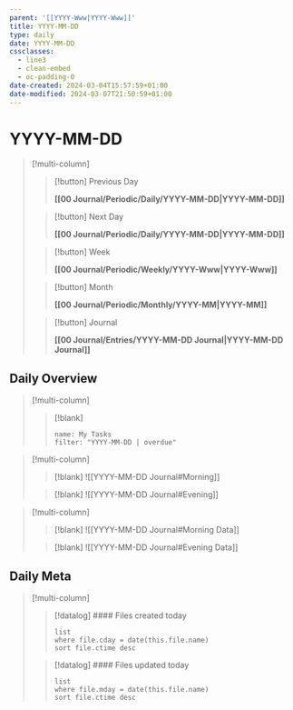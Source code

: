```yaml
---
parent: '[[YYYY-Www|YYYY-Www]]'
title: YYYY-MM-DD
type: daily
date: YYYY-MM-DD
cssclasses:
  - line3
  - clean-embed
  - oc-padding-0
date-created: 2024-03-04T15:57:59+01:00
date-modified: 2024-03-07T21:50:59+01:00
---
```


# YYYY-MM-DD

> [!multi-column]
>
> > [!button]
> > Previous Day
> >
> > **[[00 Journal/Periodic/Daily/YYYY-MM-DD|YYYY-MM-DD]]**
>
> > [!button]
> > Next Day
> >
> > **[[00 Journal/Periodic/Daily/YYYY-MM-DD|YYYY-MM-DD]]**
>
> > [!button]
> > Week
> >
> > **[[00 Journal/Periodic/Weekly/YYYY-Www|YYYY-Www]]**
>
> > [!button]
> > Month
> >
> > **[[00 Journal/Periodic/Monthly/YYYY-MM|YYYY-MM]]**
>
> > [!button]
> > Journal
> >
> > **[[00 Journal/Entries/YYYY-MM-DD Journal|YYYY-MM-DD Journal]]**

## Daily Overview

> [!multi-column]
>
> > [!blank]
> > ```todoist
> > name: My Tasks 
> > filter: "YYYY-MM-DD | overdue"  
> > ``` 

> [!multi-column]
>
> > [!blank]
> > ![[YYYY-MM-DD Journal#Morning]]
>
> > [!blank]
> > ![[YYYY-MM-DD Journal#Evening]]

> [!multi-column]
>
> > [!blank]
> > ![[YYYY-MM-DD Journal#Morning Data]]
>
> > [!blank]
> > ![[YYYY-MM-DD Journal#Evening Data]]

## Daily Meta

> [!multi-column]
> > [!datalog] #### Files created today
> > ```dataview
> > list
> > where file.cday = date(this.file.name)
> > sort file.ctime desc
> > ```
>
> > [!datalog] #### Files updated today
> > ```dataview
> > list
> > where file.mday = date(this.file.name)
> > sort file.ctime desc
> > ```
